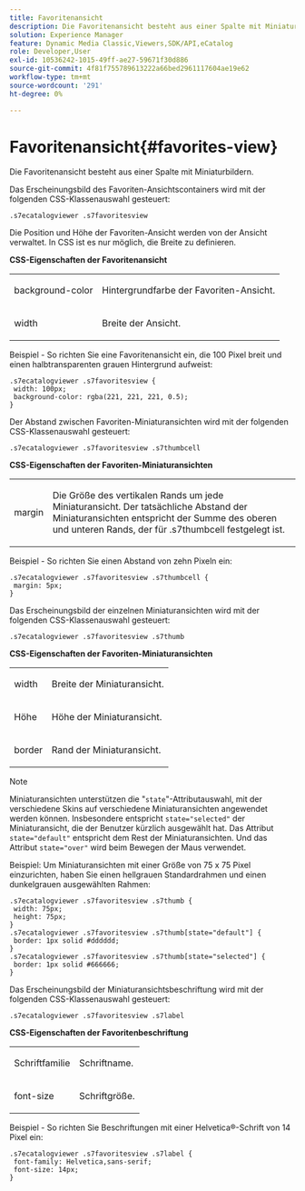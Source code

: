 ```yaml
---
title: Favoritenansicht
description: Die Favoritenansicht besteht aus einer Spalte mit Miniaturbildern.
solution: Experience Manager
feature: Dynamic Media Classic,Viewers,SDK/API,eCatalog
role: Developer,User
exl-id: 10536242-1015-49ff-ae27-59671f30d886
source-git-commit: 4f81f755789613222a66bed2961117604ae19e62
workflow-type: tm+mt
source-wordcount: '291'
ht-degree: 0%

---
```


# Favoritenansicht{#favorites-view}

Die Favoritenansicht besteht aus einer Spalte mit Miniaturbildern.

<!--<a id="section_B6EFCCADB5A5495DAE6BBE42F7F405CB"></a>-->

Das Erscheinungsbild des Favoriten-Ansichtscontainers wird mit der folgenden CSS-Klassenauswahl gesteuert:

```
.s7ecatalogviewer .s7favoritesview
```

Die Position und Höhe der Favoriten-Ansicht werden von der Ansicht verwaltet. In CSS ist es nur möglich, die Breite zu definieren.

**CSS-Eigenschaften der Favoritenansicht**

<table id="table_C48C56E696304C9BAFEE71BA9EA9A174"> 
 <tbody> 
  <tr> 
   <td colname="col1"> <p> <span class="codeph"> background-color </span> </p> </td> 
   <td colname="col2"> <p> Hintergrundfarbe der Favoriten-Ansicht. </p> </td> 
  </tr> 
  <tr> 
   <td colname="col1"> <p> <span class="codeph"> width </span> </p> </td> 
   <td colname="col2"> <p>Breite der Ansicht. </p> </td> 
  </tr> 
 </tbody> 
</table>

Beispiel - So richten Sie eine Favoritenansicht ein, die 100 Pixel breit und einen halbtransparenten grauen Hintergrund aufweist:

```
.s7ecatalogviewer .s7favoritesview { 
 width: 100px; 
 background-color: rgba(221, 221, 221, 0.5); 
}
```

Der Abstand zwischen Favoriten-Miniaturansichten wird mit der folgenden CSS-Klassenauswahl gesteuert:

```
.s7ecatalogviewer .s7favoritesview .s7thumbcell
```

**CSS-Eigenschaften der Favoriten-Miniaturansichten**

<table id="table_EED8CE63D805458196DE0E87C7E9945F"> 
 <tbody> 
  <tr> 
   <td colname="col1"> <p> <span class="codeph"> margin </span> </p> </td> 
   <td colname="col2"> <p> Die Größe des vertikalen Rands um jede Miniaturansicht. Der tatsächliche Abstand der Miniaturansichten entspricht der Summe des oberen und unteren Rands, der für <span class="codeph"> .s7thumbcell </span> festgelegt ist. </p> </td> 
  </tr> 
 </tbody> 
</table>

Beispiel - So richten Sie einen Abstand von zehn Pixeln ein:

```
.s7ecatalogviewer .s7favoritesview .s7thumbcell { 
 margin: 5px; 
}
```

Das Erscheinungsbild der einzelnen Miniaturansichten wird mit der folgenden CSS-Klassenauswahl gesteuert:

```
.s7ecatalogviewer .s7favoritesview .s7thumb
```

**CSS-Eigenschaften der Favoriten-Miniaturansichten**

<table id="table_6F5B1438CAFA49E9B33400C6970ABDA1"> 
 <tbody> 
  <tr> 
   <td colname="col1"> <p> <span class="codeph"> width </span> </p> </td> 
   <td colname="col2"> <p>Breite der Miniaturansicht. </p> </td> 
  </tr> 
  <tr> 
   <td colname="col1"> <p> <span class="codeph"> Höhe </span> </p> </td> 
   <td colname="col2"> <p>Höhe der Miniaturansicht. </p> </td> 
  </tr> 
  <tr> 
   <td colname="col1"> <p> <span class="codeph"> border </span> </p> </td> 
   <td colname="col2"> <p>Rand der Miniaturansicht. </p> </td> 
  </tr> 
 </tbody> 
</table>

>[!NOTE]
>
>Miniaturansichten unterstützen die &quot;`state`&quot;-Attributauswahl, mit der verschiedene Skins auf verschiedene Miniaturansichten angewendet werden können. Insbesondere entspricht `state="selected"` der Miniaturansicht, die der Benutzer kürzlich ausgewählt hat. Das Attribut `state="default"` entspricht dem Rest der Miniaturansichten. Und das Attribut `state="over"` wird beim Bewegen der Maus verwendet.

Beispiel: Um Miniaturansichten mit einer Größe von 75 x 75 Pixel einzurichten, haben Sie einen hellgrauen Standardrahmen und einen dunkelgrauen ausgewählten Rahmen:

```
.s7ecatalogviewer .s7favoritesview .s7thumb { 
 width: 75px; 
 height: 75px;  
} 
.s7ecatalogviewer .s7favoritesview .s7thumb[state="default"] { 
 border: 1px solid #dddddd; 
} 
.s7ecatalogviewer .s7favoritesview .s7thumb[state="selected"] { 
 border: 1px solid #666666; 
}
```

Das Erscheinungsbild der Miniaturansichtsbeschriftung wird mit der folgenden CSS-Klassenauswahl gesteuert:

```
.s7ecatalogviewer .s7favoritesview .s7label
```

**CSS-Eigenschaften der Favoritenbeschriftung**

<table id="table_B41339A16ACB46CB87D3EB1FD05FA2CD"> 
 <tbody> 
  <tr> 
   <td colname="col1"> <p> <span class="codeph"> Schriftfamilie </span> </p> </td> 
   <td colname="col2"> <p>Schriftname. </p> </td> 
  </tr> 
  <tr> 
   <td colname="col1"> <p> <span class="codeph"> font-size </span> </p> </td> 
   <td colname="col2"> <p>Schriftgröße. </p> </td> 
  </tr> 
 </tbody> 
</table>

Beispiel - So richten Sie Beschriftungen mit einer Helvetica®-Schrift von 14 Pixel ein:

```
.s7ecatalogviewer .s7favoritesview .s7label { 
 font-family: Helvetica,sans-serif; 
 font-size: 14px; 
}
```
